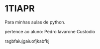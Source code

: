 # 1TIAPR
Para minhas aulas de python.

pertence ao aluno: Pedro Iavarone Custodio

ragbfaiujgaiuofjkabfkj